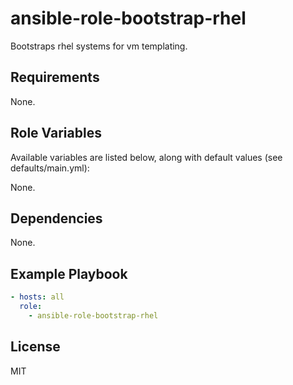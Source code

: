 # ansible-role-bootstrap-rhel

Bootstraps rhel systems for vm templating.

## Requirements

None.

## Role Variables

Available variables are listed below, along with default values (see defaults/main.yml):

None.

## Dependencies

None.

## Example Playbook

```YAML
- hosts: all
  role:
    - ansible-role-bootstrap-rhel
```

## License

MIT
